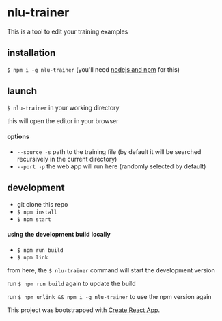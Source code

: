# nlu-trainer
This is a tool to edit your training examples


## installation

`$ npm i -g nlu-trainer` (you'll need [nodejs and npm](https://nodejs.org/) for this)

## launch
`$ nlu-trainer` in your working directory

this will open the editor in your browser

#### options
- `--source -s` path to the training file (by default it will be searched recursively in the current directory)
- `--port -p` the web app will run here (randomly selected by default)

## development

- git clone this repo
- `$ npm install`
- `$ npm start`

#### using the development build locally

- `$ npm run build`
- `$ npm link`

from here, the `$ nlu-trainer` command will start the development version

run `$ npm run build` again to update the build

run `$ npm unlink && npm i -g nlu-trainer` to use the npm version again


This project was bootstrapped with [Create React App](./CRA_README.md).
